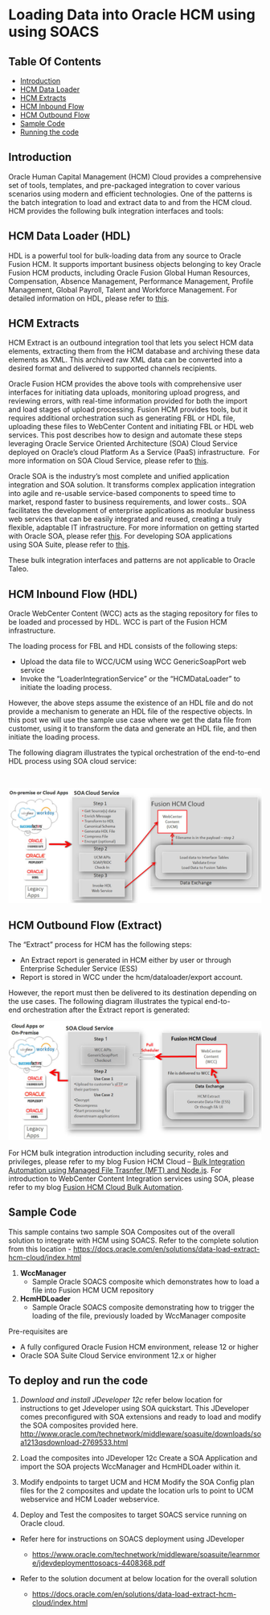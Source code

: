 # Loading Data into Oracle HCM using using SOACS

## **Table Of Contents**

- [Introduction](#Introduction)
- [HCM Data Loader](HCMDataLoader)
- [HCM Extracts](HCMExtracts)
- [HCM Inbound Flow](HCMInbound) 
- [HCM Outbound Flow](EXTRACT)
- [Sample Code](SAMPLECODE)
- [Running the code](SAMPLECODE) 


## Introduction <a name="Introduction"></a>

Oracle Human Capital Management (HCM) Cloud provides a comprehensive set of tools, templates, and pre-packaged integration to cover various scenarios using modern and efficient technologies. One of the patterns is the batch integration to load and extract data to and from the HCM cloud. HCM provides the following bulk integration interfaces and tools:

## HCM Data Loader (HDL) <a name="HCMDataLoader"></a>

HDL is a powerful tool for bulk-loading data from any source to Oracle Fusion HCM. It supports important business objects belonging to key Oracle Fusion HCM products, including Oracle Fusion Global Human Resources, Compensation, Absence Management, Performance Management, Profile Management, Global Payroll, Talent and Workforce Management. For detailed information on HDL, please refer to [this](https://support.oracle.com/epmos/faces/DocumentDisplay?id=1664133.1).

## HCM Extracts <a name="HCMExtracts"></a>

HCM Extract is an outbound integration tool that lets you select HCM data elements, extracting them from the HCM database and archiving these data elements as XML. This archived raw XML data can be converted into a desired format and delivered to supported channels recipients.

Oracle Fusion HCM provides the above tools with comprehensive user interfaces for initiating data uploads, monitoring upload progress, and reviewing errors, with real-time information provided for both the import and load stages of upload processing. Fusion HCM provides tools, but it requires additional orchestration such as generating FBL or HDL file, uploading these files to WebCenter Content and initiating FBL or HDL web services. This post describes how to design and automate these steps leveraging Oracle Service Oriented Architecture (SOA) Cloud Service deployed on Oracle’s cloud Platform As a Service (PaaS) infrastructure.  For more information on SOA Cloud Service, please refer to [this](https://docs.oracle.com/cloud/latest/soacs_gs/index.html).

Oracle SOA is the industry’s most complete and unified application integration and SOA solution. It transforms complex application integration into agile and re-usable service-based components to speed time to market, respond faster to business requirements, and lower costs.. SOA facilitates the development of enterprise applications as modular business web services that can be easily integrated and reused, creating a truly flexible, adaptable IT infrastructure. For more information on getting started with Oracle SOA, please refer [this](http://docs.oracle.com/middleware/1213/soasuite/index.html). For developing SOA applications using SOA Suite, please refer to [this](http://docs.oracle.com/middleware/1213/soasuite/develop-soa/soa-standards-architecture.htm#SOASE1444).

These bulk integration interfaces and patterns are not applicable to Oracle Taleo. 

## HCM Inbound Flow (HDL) <a name="HCMInbound"></a>

Oracle WebCenter Content (WCC) acts as the staging repository for files to be loaded and processed by HDL. WCC is part of the Fusion HCM infrastructure.

The loading process for FBL and HDL consists of the following steps:

- Upload the data file to WCC/UCM using WCC GenericSoapPort web service
- Invoke the “LoaderIntegrationService” or the “HCMDataLoader” to initiate the loading process.

However, the above steps assume the existence of an HDL file and do not provide a mechanism to generate an HDL file of the respective objects. In this post we will use the sample use case where we get the data file from customer, using it to transform the data and generate an HDL file, and then initiate the loading process.

The following diagram illustrates the typical orchestration of the end-to-end HDL process using SOA cloud service:

 

![](images/hcm_inbound_v1.jpg)

## HCM Outbound Flow (Extract) <a name="EXTRACT"></a>

The “Extract” process for HCM has the following steps:

- An Extract report is generated in HCM either by user or through Enterprise Scheduler Service (ESS)
- Report is stored in WCC under the hcm/dataloader/export account.

However, the report must then be delivered to its destination depending on the use cases. The following diagram illustrates the typical end-to-end orchestration after the Extract report is generated:



![](images/hcm_outbound_v1.jpg)

For HCM bulk integration introduction including security, roles and privileges, please refer to my blog Fusion HCM Cloud – [Bulk Integration Automation using Managed File Trasnfer (MFT) and Node.js](http://www.ateam-oracle.com/fusion-hcm-cloud-bulk-integration-automation-using-managed-file-transfer-mft-and-node-js/). For introduction to WebCenter Content Integration services using SOA, please refer to my blog [Fusion HCM Cloud Bulk Automation](http://www.ateam-oracle.com/fusion-hcm-cloud-bulk-integration-automation/).

## Sample Code <a name="SAMPLECODE"></a>

This sample contains two sample SOA Composites out of the overall solution to integrate with HCM using SOACS.
	Refer to the complete solution from this location - https://docs.oracle.com/en/solutions/data-load-extract-hcm-cloud/index.html

1. **WccManager**
   - Sample Oracle SOACS composite which demonstrates how to load a file into Fusion HCM UCM repository
2. **HcmHDLoader**
   - Sample Oracle SOACS  composite demonstrating how to trigger the loading of the file, previously loaded by WccManager composite

Pre-requisites are

- A fully configured Oracle Fusion HCM environment, release 12 or higher
- Oracle SOA Suite Cloud Service environment 12.x or higher

## To deploy and run the code <a name="RUNCODE"></a>

1. *Download and install JDeveloper 12c*
refer below location for instructions to get Jdeveloper using SOA quickstart. This JDeveloper comes preconfigured with SOA extensions and ready to load and modify the SOA composites provided here.
	http://www.oracle.com/technetwork/middleware/soasuite/downloads/soa1213qsdownload-2769533.html
	
2. Load the composites into JDeveloper 12c
Create a SOA Application and import the SOA projects WccManager and HcmHDLoader within it.

3. Modify endpoints to target UCM and HCM 
Modify the SOA Config plan files for the 2 composites and update the location urls to point to UCM webservice and HCM Loader webservice.

4. Deploy and Test the composites to target SOACS service running on Oracle cloud.
* Refer here for instructions on SOACS deployment using JDeveloper

  - https://www.oracle.com/technetwork/middleware/soasuite/learnmore/jdevdeploymenttosoacs-4408368.pdf
* Refer to the solution document at below location for the overall solution
  - https://docs.oracle.com/en/solutions/data-load-extract-hcm-cloud/index.html

